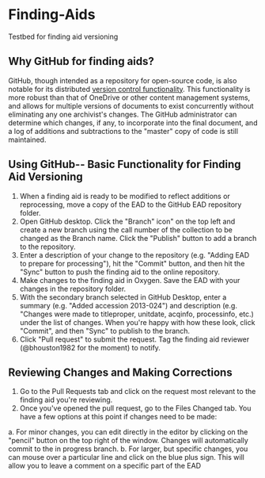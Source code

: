 # Finding-Aids
Testbed for finding aid versioning

## Why GitHub for finding aids?
GitHub, though intended as a repository for open-source code, is also notable for its distributed [version control functionality](https://en.wikipedia.org/wiki/Distributed_version_control). This functionality is more robust than that of OneDrive or other content management systems, and allows for multiple versions of documents to exist concurrently without eliminating any one archivist's changes. The GitHub administrator can determine which changes, if any, to incorporate into the final document, and a log of additions and subtractions to the "master" copy of code is still maintained.

## Using GitHub-- Basic Functionality for Finding Aid Versioning

1. When a finding aid is ready to be modified to reflect additions or reprocessing, move a copy of the EAD to the GitHub EAD repository folder. 
2. Open GitHub desktop. Click the "Branch" icon" on the top left and create a new branch using the call number of the collection to be changed as the Branch name. Click the "Publish" button to add a branch to the repository.
3. Enter a description of your change to the repository (e.g. "Adding EAD to prepare for processing"), hit the "Commit" button, and then hit the "Sync" button to push the finding aid to the online repository. 
4. Make changes to the finding aid in Oxygen. Save the EAD with your changes in the repository folder.
5. With the secondary branch selected in GitHub Desktop, enter a summary (e.g. "Added accession 2013-024") and description (e.g. "Changes were made to titleproper, unitdate, acqinfo, processinfo, etc.) under the list of changes. When you're happy with how these look, click "Commit", and then "Sync" to publish to the branch.
6. Click "Pull request" to submit the request. Tag the finding aid reviewer (@bhouston1982 for the moment) to notify.

## Reviewing Changes and Making Corrections
1. Go to the Pull Requests tab and click on the request most relevant to the finding aid you're reviewing.
2. Once you've opened the pull request, go to the Files Changed tab. You have a few options at this point if changes need to be made:

a. For minor changes, you can edit directly in the editor by clicking on the "pencil" button on the top right of the window. Changes will automatically commit to the in progress branch.
b. For larger, but specific changes, you can mouse over a particular line and click on the blue plus sign. This will allow you to leave a comment on a specific part of the EAD
